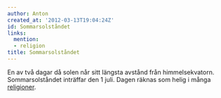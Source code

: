 ```yaml
---
author: Anton
created_at: '2012-03-13T19:04:24Z'
id: Sommarsolståndet
links:
  mention:
  - religion
title: Sommarsolståndet
---
```


En av två dagar då solen når sitt längsta avstånd från himmelsekvatorn. Sommarsolståndet inträffar
den 1 juli. Dagen räknas som helig i många [religioner].

  [religioner]: religion

